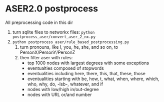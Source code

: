 # ASER2.0 postprocess
All preprocessing code in this dir
1. turn sqlite files to networkx files: `python postprocess_aser/convert_aser_2_nx.py`
2. `python postprocess_aser/rule_based_postprocessing.py` 
    1. turn pronouns, like I, you, he, she, and so on, to PersonX/PersonY/PersonZ
    2. then filter aser with rules: 
       * top 1000 nodes with largest degrees with some exceptions
       * eventualties composed of stopwords
       * eventualities including here, there, this, that, these, those
       * eventualities starting with be, how, t, what, when, where, which, who, why, do, -lsb-, whatever, and if
       * nodes with low/high in/out-degree
       * nodes with URL or/and number
